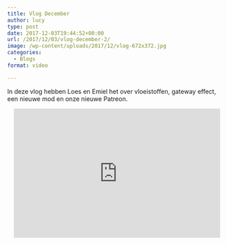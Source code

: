 ```yaml
---
title: Vlog December
author: lucy
type: post
date: 2017-12-03T19:44:52+00:00
url: /2017/12/03/vlog-december-2/
image: /wp-content/uploads/2017/12/vlog-672x372.jpg
categories:
  - Blogs
format: video

---
```

In deze vlog hebben Loes en Emiel het over vloeistoffen, gateway effect, een nieuwe mod en onze nieuwe Patreon.

<span class="embed-youtube" style="text-align:center; display: block;"><iframe class='youtube-player' type='text/html' width='474' height='297' src='https://www.youtube.com/embed/wyUOd7skim4?version=3&#038;rel=1&#038;fs=1&#038;autohide=2&#038;showsearch=0&#038;showinfo=1&#038;iv_load_policy=1&#038;wmode=transparent' allowfullscreen='true' style='border:0;'></iframe></span>